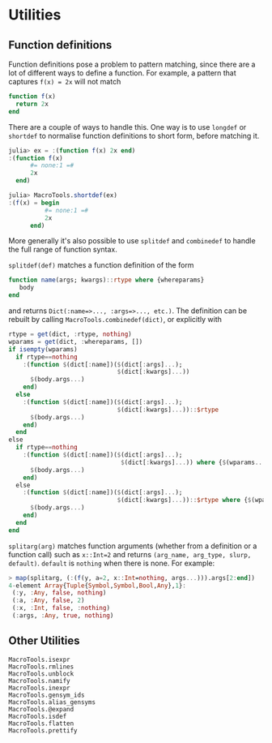 # Utilities

## Function definitions

Function definitions pose a problem to pattern matching, since there are a lot
of different ways to define a function. For example, a pattern that captures
`f(x) = 2x` will not match

```julia
function f(x)
  return 2x
end
```

There are a couple of ways to handle this. One way is to use `longdef` or `shortdef`
to normalise function definitions to short form, before matching it.

```julia
julia> ex = :(function f(x) 2x end)
:(function f(x)
      #= none:1 =#
      2x
  end)

julia> MacroTools.shortdef(ex)
:(f(x) = begin
          #= none:1 =#
          2x
      end)
```

More generally it's also possible to use `splitdef` and `combinedef` to handle
the full range of function syntax.

`splitdef(def)` matches a function definition of the form

```julia
function name(args; kwargs)::rtype where {whereparams}
   body
end
```

and returns `Dict(:name=>..., :args=>..., etc.)`. The definition can be rebuilt by
calling `MacroTools.combinedef(dict)`, or explicitly with

```julia
rtype = get(dict, :rtype, nothing)
wparams = get(dict, :whereparams, [])
if isempty(wparams)
  if rtype==nothing
    :(function $(dict[:name])($(dict[:args]...);
                              $(dict[:kwargs]...))
      $(body.args...)
    end)
  else
    :(function $(dict[:name])($(dict[:args]...);
                              $(dict[:kwargs]...))::$rtype
      $(body.args...)
    end)
  end
else
  if rtype==nothing
    :(function $(dict[:name])($(dict[:args]...);
                               $(dict[:kwargs]...)) where {$(wparams...)}
      $(body.args...)
    end)
  else
    :(function $(dict[:name])($(dict[:args]...);
                              $(dict[:kwargs]...))::$rtype where {$(wparams...)}
      $(body.args...)
    end)
  end
end
```

`splitarg(arg)` matches function arguments (whether from a definition or a function call)
such as `x::Int=2` and returns `(arg_name, arg_type, slurp, default)`. `default` is
`nothing` when there is none. For example:

```julia
> map(splitarg, (:(f(y, a=2, x::Int=nothing, args...))).args[2:end])
4-element Array{Tuple{Symbol,Symbol,Bool,Any},1}:
 (:y, :Any, false, nothing)  
 (:a, :Any, false, 2)        
 (:x, :Int, false, :nothing)
 (:args, :Any, true, nothing)
```

## Other Utilities

```@docs
MacroTools.isexpr
MacroTools.rmlines
MacroTools.unblock
MacroTools.namify
MacroTools.inexpr
MacroTools.gensym_ids
MacroTools.alias_gensyms
MacroTools.@expand
MacroTools.isdef
MacroTools.flatten
MacroTools.prettify
```
